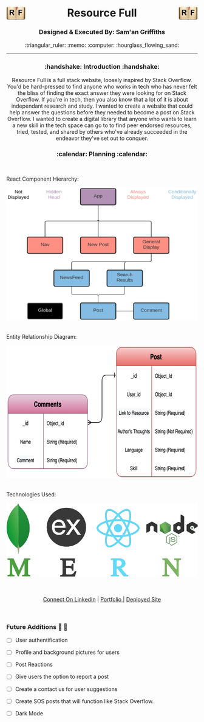 <div align='center'>  <h1><img src='./client/public/images/logo.png' width='50px' align='left'/> Resource Full <img src='./client/public/images/logo.png' width='50px' align='right'/></h1>
<h3><b>Designed & Executed By: Sam'an Griffiths</b></h3>
:triangular_ruler: :memo: :computer: :hourglass_flowing_sand:
<br>


---
<h3><b>:handshake: Introduction :handshake:</b></h3>
<p>Resource Full is a full stack website, loosely inspired by Stack Overflow. You'd be hard-pressed to find anyone who works in tech who has never felt the bliss of finding the exact answer they were looking for on Stack Overflow. If you're in tech, then you also know that a lot of it is about independant research and study. I wanted to create a website that could help answer the questions before they needed to become a post on Stack Overflow. I wanted to create a digital library that anyone who wants to learn a new skill in the tech space can go to to find peer endorsed resources, tried, tested, and shared by others who've already succeeded in the endeavor they've set out to conquer.</p>
<h3><b>:calendar: Planning :calendar:</b></h3>
<br>
<p align='left'>React Component Hierarchy:</p>
<img src='./client/public/images/RF-CHD.png' width='810px' height='350px'/>
<br>
<br>
<p align='left'>Entity Relationship Diagram:</p>
<img src='./client/public/images/RF-ERD.png' width='810px' height='350px'/>
<br>
<br>
<p align='left'>Technologies Used:</p>
<img src='./client/public/images/MERN.png' width='810px'/>
<br>
<br>
<br>

<a href='https://www.linkedin.com/in/saman-griffiths/' target='_blank'>Connect On LinkedIn</a> | <a href='' target='_blank'>Portfolio
</a> | <a href='https://resource-full.herokuapp.com'>Deployed Site</a>
</div>
<br>

### Future Additions :thinking: :thought_balloon:

- [ ]  User authentification

- [ ]  Profile and background pictures for users

- [ ]  Post Reactions

- [ ]  Give users the option to report a post

- [ ]  Create a contact us for user suggestions

- [ ]  Create SOS posts that will function like Stack Overflow.

- [ ]  Dark Mode
